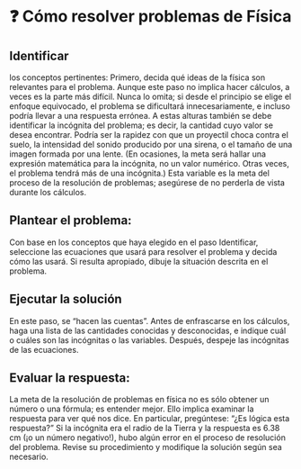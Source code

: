# ❓ Cómo resolver problemas de Física

## Identificar&#x20;

los conceptos pertinentes: Primero, decida qué ideas de la física son relevantes para el problema. Aunque este paso no implica hacer cálculos, a veces es la parte más difícil. Nunca lo omita; si desde el principio se elige el enfoque equivocado, el problema se dificultará innecesariamente, e incluso podría llevar a una respuesta errónea. A estas alturas también se debe identificar la incógnita del problema; es decir, la cantidad cuyo valor se desea encontrar. Podría ser la rapidez con que un proyectil choca contra el suelo, la intensidad del sonido producido por una sirena, o el tamaño de una imagen formada por una lente. (En ocasiones, la meta será hallar una expresión matemática para la incógnita, no un valor numérico. Otras veces, el problema tendrá más de una incógnita.) Esta variable es la meta del proceso de la resolución de problemas; asegúrese de no perderla de vista durante los cálculos.&#x20;

## Plantear el problema:&#x20;

Con base en los conceptos que haya elegido en el paso Identificar, seleccione las ecuaciones que usará para resolver el problema y decida cómo las usará. Si resulta apropiado, dibuje la situación descrita en el problema.&#x20;

## Ejecutar la solución

En este paso, se “hacen las cuentas”. Antes de enfrascarse en los cálculos, haga una lista de las cantidades conocidas y desconocidas, e indique cuál o cuáles son las incógnitas o las variables. Después, despeje las incógnitas de las ecuaciones.

## &#x20;Evaluar la respuesta:&#x20;

La meta de la resolución de problemas en física no es sólo obtener un número o una fórmula; es entender mejor. Ello implica examinar la respuesta para ver qué nos dice. En particular, pregúntese: “¿Es lógica esta respuesta?” Si la incógnita era el radio de la Tierra y la respuesta es 6.38 cm (¡o un número negativo!), hubo algún error en el proceso de resolución del problema. Revise su procedimiento y modifique la solución según sea necesario.
